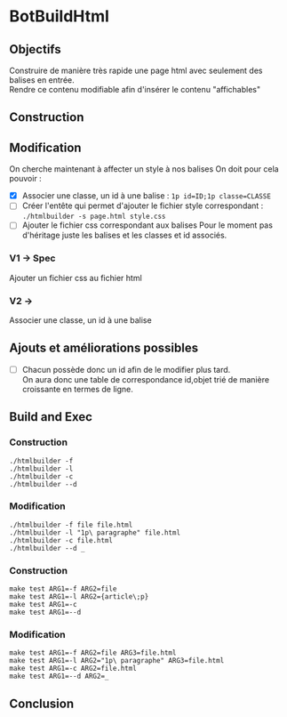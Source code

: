 # BotBuildHtml

## Objectifs 
Construire de manière très rapide une page html avec seulement des balises en entrée.  
Rendre ce contenu modifiable afin d'insérer le contenu "affichables" 

## Construction 

## Modification 
On cherche maintenant à affecter un style à nos balises
On doit pour cela pouvoir : 
- [x] Associer une classe, un id à une balise : `1p id=ID;1p classe=CLASSE`
- [ ] Créer l'entête qui permet d'ajouter le fichier style correspondant : 
	`./htmlbuilder -s page.html style.css`
- [ ] Ajouter le fichier css correspondant aux balises 
		Pour le moment pas d'héritage juste les balises et les classes et id 
		associés.

### V1 -> Spec 
Ajouter un fichier css au fichier html 

### V2 -> 
Associer une classe, un id à une balise

## Ajouts et améliorations possibles 
- [ ] Chacun possède donc un id afin de le modifier plus tard.  
  On aura donc une table de correspondance id,objet trié de manière croissante en termes de ligne.  



## Build and Exec
### Construction
	./htmlbuilder -f 
	./htmlbuilder -l
	./htmlbuilder -c
	./htmlbuilder --d 

### Modification 
	./htmlbuilder -f file file.html
	./htmlbuilder -l "1p\ paragraphe" file.html
	./htmlbuilder -c file.html
	./htmlbuilder --d _

### Construction 
	make test ARG1=-f ARG2=file
	make test ARG1=-l ARG2={article\;p}
	make test ARG1=-c 
	make test ARG1=--d 
	
### Modification 
	make test ARG1=-f ARG2=file ARG3=file.html
	make test ARG1=-l ARG2="1p\ paragraphe" ARG3=file.html
	make test ARG1=-c ARG2=file.html 
	make test ARG1=--d ARG2=_

## Conclusion 